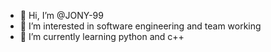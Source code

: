 - 👋 Hi, I’m @JONY-99
- 👀 I’m interested in software engineering and team working
- 🌱 I’m currently learning python and c++


<!---
JONY-99/JONY-99 is a ✨ special ✨ repository because its `README.md` (this file) appears on your GitHub profile.
You can click the Preview link to take a look at your changes.
--->
